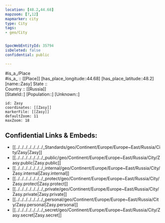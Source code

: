 ```yaml
---
location: [48.2,44.68] 
mapzoom: [7,12] 
mapmarker: city 
type: City
tags:
- geo/City


SpocWebEntityId: 35794
isDeleted: false
confidential: public

---
```

#is_a_/Place  
#is_a_ :: [[Place]] 
[has_place_longitude::44.68] 
[has_place_latitude::48.2] 
[name::Zasy] 
State ::  
Country :: [[Russia]]  
[StateId::] 
[Population::] 
[Unknown::] 


```leaflet
id: Zasy
coordinates: [[Zasy]] 
markerFile: [[Zasy]] 
defaultZoom: 11 
maxZoom: 18
```


## Confidential Links & Embeds: 
- [[../../../../../../../_Standards/geo/Continent/Europe/Europe~East/Russia/City/Zasy|Zasy]] 
- [[../../../../../../../_public/geo/Continent/Europe/Europe~East/Russia/City/Zasy.public|Zasy.public]] 
- [[../../../../../../../_internal/geo/Continent/Europe/Europe~East/Russia/City/Zasy.internal|Zasy.internal]] 
- [[../../../../../../../_protect/geo/Continent/Europe/Europe~East/Russia/City/Zasy.protect|Zasy.protect]] 
- [[../../../../../../../_private/geo/Continent/Europe/Europe~East/Russia/City/Zasy.private|Zasy.private]] 
- [[../../../../../../../_personal/geo/Continent/Europe/Europe~East/Russia/City/Zasy.personal|Zasy.personal]] 
- [[../../../../../../../_secret/geo/Continent/Europe/Europe~East/Russia/City/Zasy.secret|Zasy.secret]] 
